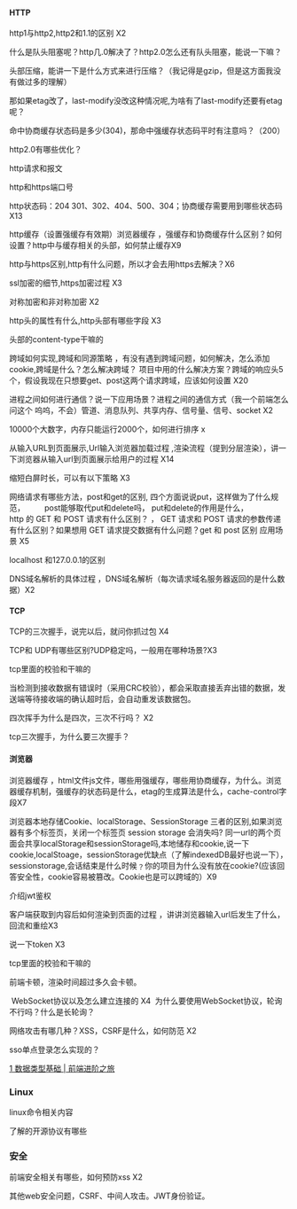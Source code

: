 #### HTTP

http1与http2,http2和1.1的区别 X2

什么是队头阻塞呢？http几.0解决了？http2.0怎么还有队头阻塞，能说一下嘛？

头部压缩，能讲一下是什么方式来进行压缩？（我记得是gzip，但是这方面我没有做过多的理解）

那如果etag改了，last-modify没改这种情况呢,为啥有了last-modify还要有etag呢？

 命中协商缓存状态码是多少(304)，那命中强缓存状态码平时有注意吗？（200）

http2.0有哪些优化？

http请求和报文

http和https端口号

http状态码：204 301、302、404、500、304；协商缓存需要用到哪些状态码X13

http缓存（设置强缓存有效期）浏览器缓存 ，强缓存和协商缓存什么区别？如何设置？http中与缓存相关的头部，如何禁止缓存X9

http与https区别,http有什么问题，所以才会去用https去解决？X6

ssl加密的细节,https加密过程 X3

对称加密和非对称加密 X2

http头的属性有什么,http头部有哪些字段 X3

头部的content-type干嘛的

跨域如何实现,跨域和同源策略 ，有没有遇到跨域问题，如何解决，怎么添加cookie,跨域是什么？怎么解决跨域？ 项目中用的什么解决方案？跨域的响应头5个，假设我现在只想要get、post这两个请求跨域，应该如何设置 X20

进程之间如何进行通信？说一下应用场景？进程之间的通信方式（我一个前端怎么问这个 呜呜，不会）管道、消息队列、共享内存、信号量、信号、socket X2

10000个大数字，内存只能运行2000个，如何进行排序 x

从输入URL到页面展示,Url输入浏览器加载过程 ,渲染流程（提到分层渲染），讲一下浏览器从输入url到页面展示给用户的过程 X14

缩短白屏时长，可以有以下策略 X3

网络请求有哪些方法，post和get的区别, 四个方面说说put，这样做为了什么规范，         post能够取代put和delete吗， put和delete的作用是什么，http 的 GET 和 POST 请求有什么区别？ ， GET 请求和 POST 请求的参数传递有什么区别？如果想用 GET 请求提交数据有什么问题？get 和 post 区别 应用场景 X5

localhost 和127.0.0.1的区别

DNS域名解析的具体过程 ，DNS域名解析（每次请求域名服务器返回的是什么数据）X2

#### TCP

TCP的三次握手，说完以后，就问你抓过包 X4

TCP和 UDP有哪些区别?UDP稳定吗，一般用在哪种场景?X3

tcp里面的校验和干嘛的

当检测到接收数据有错误时（采用CRC校验），都会采取直接丢弃出错的数据，发送端等待接收端的确认超时后，会自动重发该数据包。

四次挥手为什么是四次，三次不行吗？ X2

tcp三次握手，为什么要三次握手？

#### 浏览器

浏览器缓存  ，html文件js文件，哪些用强缓存，哪些用协商缓存，为什么。浏览器缓存机制，强缓存的状态码是什么，etag的生成算法是什么，cache-control字段X7

浏览器本地存储Cookie、localStorage、SessionStorage 三者的区别,如果浏览器有多个标签页，关闭一个标签页 session storage 会消失吗? 同一url的两个页面会共享localStorage和sessionStorage吗,本地储存和cookie,说一下cookie,localStoage，sessionStorage优缺点（了解indexedDB最好也说一下），sessionstorage,会话结束是什么时候﹖你的项目为什么没有放在cookie?(应该回答安全性，cookie容易被篡改。Cookie也是可以跨域的）X9

介绍jwt鉴权

客户端获取到内容后如何渲染到页面的过程 ，讲讲浏览器输入url后发生了什么，回流和重绘X3

说一下token  X3

tcp里面的校验和干嘛的

前端卡顿，渲染时间超过多久会卡顿。

 WebSocket协议以及怎么建立连接的  X4
 为什么要使用WebSocket协议，轮询不行吗？什么是长轮询？

网络攻击有哪几种？XSS，CSRF是什么，如何防范 X2

sso单点登录怎么实现的？

[1 数据类型基础 | 前端进阶之旅](https://interview.poetries.top/docs/excellent-docs/3-JS%E6%A8%A1%E5%9D%97.html#_20-%E5%AE%9A%E6%97%B6%E5%99%A8)

### Linux

linux命令相关内容

了解的开源协议有哪些

### 安全

前端安全相关有哪些，如何预防xss X2

其他web安全问题，CSRF、中间人攻击。JWT身份验证。
